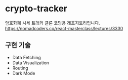 # crypto-tracker
암호화폐 시세 트래커 클론 코딩용 레포지토리입니다.
<br>
https://nomadcoders.co/react-masterclass/lectures/3330

## 구현 기술
- Data Fetching
- Data Visualization
- Routing
- Dark Mode
